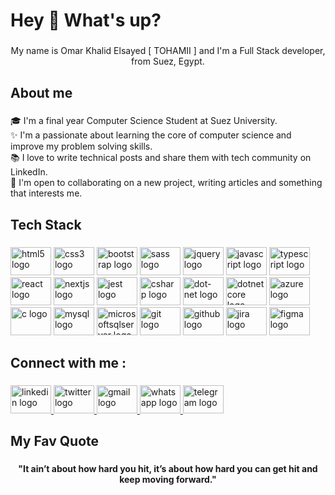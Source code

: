 <h1 align="left">Hey 👋 What's up?</h1>

###

<p align="center">My name is Omar Khalid Elsayed [ TOHAMII ] and I'm a  Full Stack developer, from  Suez, Egypt.</p>

###

<h2 align="left">About me</h2>

###

<p align="left">🎓 I'm a final year Computer Science Student at Suez University.<br>✨ I'm a passionate about learning  the core of computer science and  improve my problem solving skills.<br>📚 I love to write technical posts and share them with tech community on LinkedIn.<br>🎯  I'm open to collaborating on a new project, writing articles and something that interests me.</p>

###

<h2 align="left">Tech Stack</h2>

###

<div align="left">
  <img src="https://cdn.jsdelivr.net/gh/devicons/devicon/icons/html5/html5-original.svg" height="45" width="65" alt="html5 logo"  />
  <img src="https://cdn.jsdelivr.net/gh/devicons/devicon/icons/css3/css3-original.svg" height="45" width="65" alt="css3 logo"  />
  <img src="https://cdn.jsdelivr.net/gh/devicons/devicon/icons/bootstrap/bootstrap-original.svg" height="45" width="65" alt="bootstrap logo"  />
  <img src="https://cdn.jsdelivr.net/gh/devicons/devicon/icons/sass/sass-original.svg" height="45" width="65" alt="sass logo"  />
  <img src="https://cdn.jsdelivr.net/gh/devicons/devicon/icons/jquery/jquery-original.svg" height="45" width="65" alt="jquery logo"  />
  <img src="https://cdn.jsdelivr.net/gh/devicons/devicon/icons/javascript/javascript-original.svg" height="45" width="65" alt="javascript logo"  />
  <img src="https://cdn.jsdelivr.net/gh/devicons/devicon/icons/typescript/typescript-original.svg" height="45" width="65" alt="typescript logo"  />
  <img src="https://cdn.jsdelivr.net/gh/devicons/devicon/icons/react/react-original.svg" height="45" width="65" alt="react logo"  />
  <img src="https://cdn.jsdelivr.net/gh/devicons/devicon/icons/nextjs/nextjs-original.svg" height="45" width="65" alt="nextjs logo"  />
  <img src="https://cdn.jsdelivr.net/gh/devicons/devicon/icons/jest/jest-plain.svg" height="45" width="65" alt="jest logo"  />
  <img src="https://cdn.jsdelivr.net/gh/devicons/devicon/icons/csharp/csharp-original.svg" height="45" width="65" alt="csharp logo"  />
  <img src="https://cdn.jsdelivr.net/gh/devicons/devicon/icons/dot-net/dot-net-original.svg" height="45" width="65" alt="dot-net logo"  />
  <img src="https://cdn.jsdelivr.net/gh/devicons/devicon/icons/dotnetcore/dotnetcore-original.svg" height="45" width="65" alt="dotnetcore logo"  />
  <img src="https://cdn.jsdelivr.net/gh/devicons/devicon/icons/azure/azure-original.svg" height="45" width="65" alt="azure logo"  />
  <img src="https://cdn.jsdelivr.net/gh/devicons/devicon/icons/c/c-original.svg" height="45" width="65" alt="c logo"  />
  <img src="https://cdn.jsdelivr.net/gh/devicons/devicon/icons/mysql/mysql-original.svg" height="45" width="65" alt="mysql logo"  />
  <img src="https://cdn.jsdelivr.net/gh/devicons/devicon/icons/microsoftsqlserver/microsoftsqlserver-plain.svg" height="45" width="65" alt="microsoftsqlserver logo"  />
  <img src="https://cdn.jsdelivr.net/gh/devicons/devicon/icons/git/git-original.svg" height="45" width="65" alt="git logo"  />
  <img src="https://cdn.jsdelivr.net/gh/devicons/devicon/icons/github/github-original.svg" height="45" width="65" alt="github logo"  />
  <img src="https://cdn.jsdelivr.net/gh/devicons/devicon/icons/jira/jira-original.svg" height="45" width="65" alt="jira logo"  />
  <img src="https://cdn.jsdelivr.net/gh/devicons/devicon/icons/figma/figma-original.svg" height="45" width="65" alt="figma logo"  />
</div>

###

<h2 align="left">Connect with me :</h2>

###

<div align="left">
  <a href="www.linkedin.com/in/omar-khalid-9981291b6" target="_blank">
    <img src="https://raw.githubusercontent.com/maurodesouza/profile-readme-generator/master/src/assets/icons/social/linkedin/default.svg" width="65" height="45" alt="linkedin logo"  />
  </a>
  <a href="https://twitter.com/Tohamiii" target="_blank">
    <img src="https://raw.githubusercontent.com/maurodesouza/profile-readme-generator/master/src/assets/icons/social/twitter/default.svg" width="65" height="45" alt="twitter logo"  />
  </a>
  <a href="omarkhaalid76@gmail.com" target="_blank">
    <img src="https://raw.githubusercontent.com/maurodesouza/profile-readme-generator/master/src/assets/icons/social/gmail/default.svg" width="65" height="45" alt="gmail logo"  />
  </a>
  <a href="+201284147290" target="_blank">
    <img src="https://raw.githubusercontent.com/maurodesouza/profile-readme-generator/master/src/assets/icons/social/whatsapp/default.svg" width="65" height="45" alt="whatsapp logo"  />
  </a>
  <a href="+201284147290" target="_blank">
    <img src="https://raw.githubusercontent.com/maurodesouza/profile-readme-generator/master/src/assets/icons/social/telegram/default.svg" width="65" height="45" alt="telegram logo"  />
  </a>
</div>

###

<h2 align="left">My Fav  Quote</h2>

###

<h4 align="center">"It ain’t about how hard you hit, it’s about how hard you can get hit and keep moving forward."</h4>

###
